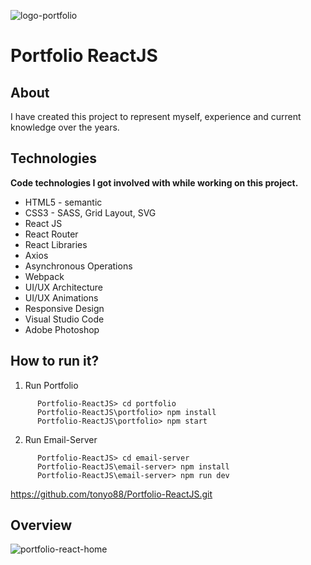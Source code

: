 ![logo-portfolio](https://user-images.githubusercontent.com/45981967/80264408-ea9ac400-8648-11ea-85be-1a8758810e29.png)

Portfolio ReactJS
===

About
---
I have created this project to represent myself, experience and current knowledge over the years.

Technologies
---
**Code technologies I got involved with while working on this project.**
* HTML5 - semantic
* CSS3 - SASS, Grid Layout, SVG
* React JS
* React Router
* React Libraries
* Axios
* Asynchronous Operations
* Webpack
* UI/UX Architecture
* UI/UX Animations
* Responsive Design
* Visual Studio Code
* Adobe Photoshop

How to run it?
---
1. Run Portfolio
```   
      Portfolio-ReactJS> cd portfolio
      Portfolio-ReactJS\portfolio> npm install 
      Portfolio-ReactJS\portfolio> npm start
```
2. Run Email-Server
```   
      Portfolio-ReactJS> cd email-server
      Portfolio-ReactJS\email-server> npm install 
      Portfolio-ReactJS\email-server> npm run dev
```
https://github.com/tonyo88/Portfolio-ReactJS.git

Overview
---
![portfolio-react-home](https://user-images.githubusercontent.com/45981967/80310598-72d7b100-8790-11ea-9145-bb0dc66699ee.png)
